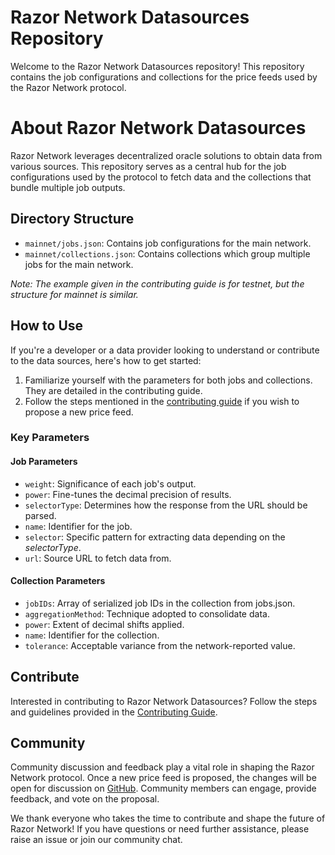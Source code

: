 # Razor Network Datasources Repository
Welcome to the Razor Network Datasources repository! This repository contains the job configurations and collections for the price feeds used by the Razor Network protocol.

# About Razor Network Datasources
Razor Network leverages decentralized oracle solutions to obtain data from various sources. This repository serves as a central hub for the job configurations used by the protocol to fetch data and the collections that bundle multiple job outputs.

## Directory Structure
- `mainnet/jobs.json`: Contains job configurations for the main network.
- `mainnet/collections.json`: Contains collections which group multiple jobs for the main network.

_Note: The example given in the contributing guide is for testnet, but the structure for mainnet is similar._
## How to Use
If you're a developer or a data provider looking to understand or contribute to the data sources, here's how to get started:

1. Familiarize yourself with the parameters for both jobs and collections. They are detailed in the contributing guide.
2. Follow the steps mentioned in the [contributing guide](CONTRIBUTING.md) if you wish to propose a new price feed.
### Key Parameters
#### Job Parameters
- `weight`: Significance of each job's output.
- `power`: Fine-tunes the decimal precision of results.
- `selectorType`: Determines how the response from the URL should be parsed.
- `name`: Identifier for the job.
- `selector`: Specific pattern for extracting data depending on the _selectorType_.
- `url`: Source URL to fetch data from.
#### Collection Parameters
- `jobIDs`: Array of serialized job IDs in the collection from jobs.json.
- `aggregationMethod`: Technique adopted to consolidate data.
- `power`: Extent of decimal shifts applied.
- `name`: Identifier for the collection.
- `tolerance`: Acceptable variance from the network-reported value.

## Contribute
Interested in contributing to Razor Network Datasources? Follow the steps and guidelines provided in the [Contributing Guide](CONTRIBUTING.md).

## Community
Community discussion and feedback play a vital role in shaping the Razor Network protocol. Once a new price feed is proposed, the changes will be open for discussion on [GitHub](https://github.com/razor-network/governance/discussions). Community members can engage, provide feedback, and vote on the proposal.

We thank everyone who takes the time to contribute and shape the future of Razor Network! If you have questions or need further assistance, please raise an issue or join our community chat. 
